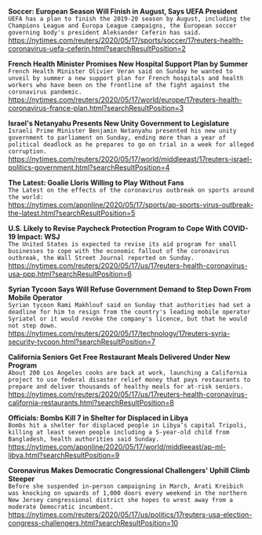 **Soccer: European Season Will Finish in August, Says UEFA President**\
`UEFA has a plan to finish the 2019-20 season by August, including the Champions League and Europa League campaigns, the European soccer governing body's president Aleksander Ceferin has said.`\
https://nytimes.com/reuters/2020/05/17/sports/soccer/17reuters-health-coronavirus-uefa-ceferin.html?searchResultPosition=2

**French Health Minister Promises New Hospital Support Plan by Summer**\
`French Health Minister Olivier Veran said on Sunday he wanted to unveil by summer a new support plan for French hospitals and health workers who have been on the frontline of the fight against the coronavirus pandemic.`\
https://nytimes.com/reuters/2020/05/17/world/europe/17reuters-health-coronavirus-france-plan.html?searchResultPosition=3

**Israel's Netanyahu Presents New Unity Government to Legislature**\
`Israeli Prime Minister Benjamin Netanyahu presented his new unity government to parliament on Sunday, ending more than a year of political deadlock as he prepares to go on trial in a week for alleged corruption.`\
https://nytimes.com/reuters/2020/05/17/world/middleeast/17reuters-israel-politics-government.html?searchResultPosition=4

**The Latest: Goalie Lloris Willing to Play Without Fans**\
`The Latest on the effects of the coronavirus outbreak on sports around the world:`\
https://nytimes.com/aponline/2020/05/17/sports/ap-sports-virus-outbreak-the-latest.html?searchResultPosition=5

**U.S. Likely to Revise Paycheck Protection Program to Cope With COVID-19 Impact: WSJ**\
`The United States is expected to revise its aid program for small businesses to cope with the economic fallout of the coronavirus outbreak, the Wall Street Journal reported on Sunday. `\
https://nytimes.com/reuters/2020/05/17/us/17reuters-health-coronavirus-usa-ppp.html?searchResultPosition=6

**Syrian Tycoon Says Will Refuse Government Demand to Step Down From Mobile Operator**\
`Syrian tycoon Rami Makhlouf said on Sunday that authorities had set a deadline for him to resign from the country's leading mobile operator Syriatel or it would revoke the company's licence, but that he would not step down.`\
https://nytimes.com/reuters/2020/05/17/technology/17reuters-syria-security-tycoon.html?searchResultPosition=7

**California Seniors Get Free Restaurant Meals Delivered Under New Program**\
`About 200 Los Angeles cooks are back at work, launching a California project to use federal disaster relief money that pays restaurants to prepare and deliver thousands of healthy meals for at-risk seniors.`\
https://nytimes.com/reuters/2020/05/17/us/17reuters-health-coronavirus-california-restaurants.html?searchResultPosition=8

**Officials: Bombs Kill 7 in Shelter for Displaced in Libya**\
`Bombs hit a shelter for displaced people in Libya’s capital Tripoli, killing at least seven people including a 5-year-old child from Bangladesh, health authorities said Sunday.`\
https://nytimes.com/aponline/2020/05/17/world/middleeast/ap-ml-libya.html?searchResultPosition=9

**Coronavirus Makes Democratic Congressional Challengers' Uphill Climb Steeper**\
`Before she suspended in-person campaigning in March, Arati Kreibich was knocking on upwards of 1,000 doors every weekend in the northern New Jersey congressional district she hopes to wrest away from a moderate Democratic incumbent.`\
https://nytimes.com/reuters/2020/05/17/us/politics/17reuters-usa-election-congress-challengers.html?searchResultPosition=10

